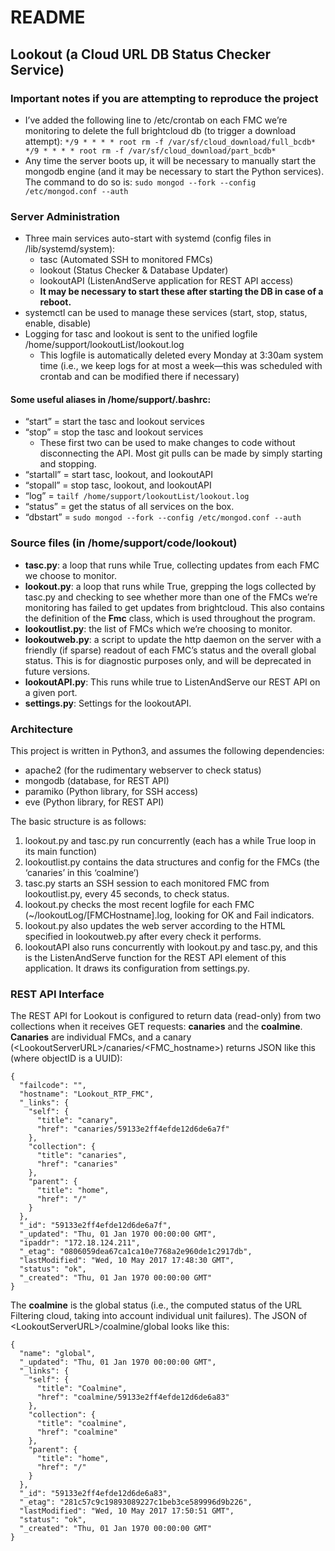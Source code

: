 # README
## Lookout (a Cloud URL DB Status Checker Service)
### Important notes if you are attempting to reproduce the project
- I’ve added the following line to /etc/crontab on each FMC we’re monitoring to delete the full brightcloud db (to trigger a download attempt):
`*/9 * * * * root rm -f /var/sf/cloud_download/full_bcdb*
*/9 * * * * root rm -f /var/sf/cloud_download/part_bcdb*`
-  Any time the server boots up, it will be necessary to manually start the mongodb engine (and it may be necessary to start the Python services). The command to do so is:
`sudo mongod --fork --config /etc/mongod.conf --auth`

### Server Administration
- Three main services auto-start with systemd (config files in /lib/systemd/system):
	- tasc (Automated SSH to monitored FMCs)
	- lookout (Status Checker & Database Updater)
	- lookoutAPI (ListenAndServe application for REST API access)
	- **It may be necessary to start these after starting the DB in case of a reboot.**
- systemctl can be used to manage these services (start, stop, status, enable, disable)
- Logging for tasc and lookout is sent to the unified logfile /home/support/lookoutList/lookout.log
	- This logfile is automatically deleted every Monday at 3:30am system time (i.e., we keep logs for at most a week—this was scheduled with crontab and can be modified there if necessary)

#### Some useful aliases in /home/support/.bashrc:
- “start” = start the tasc and lookout services
- “stop” = stop the tasc and lookout services
	- These first two can be used to make changes to code without disconnecting the API. Most git pulls can be made by simply starting and stopping.
- “startall” = start tasc, lookout, and lookoutAPI
- “stopall” = stop tasc, lookout, and lookoutAPI
- “log” = `tailf /home/support/lookoutList/lookout.log`
- “status” = get the status of all services on the box.
- “dbstart” = `sudo mongod --fork --config /etc/mongod.conf --auth`

### Source files (in /home/support/code/lookout)
- **tasc.py**: a loop that runs while True, collecting updates from each FMC we choose to monitor.
- **lookout.py**: a loop that runs while True, grepping the logs collected by tasc.py and checking to see whether more than one of the FMCs we’re monitoring has failed to get updates from brightcloud. This also contains the definition of the **Fmc** class, which is used throughout the program.
- **lookoutlist.py**: the list of FMCs which we’re choosing to monitor.
- **lookoutweb.py**: a script to update the http daemon on the server with a friendly (if sparse) readout of each FMC’s status and the overall global status. This is for diagnostic purposes only, and will be deprecated in future versions.
- **lookoutAPI.py**: This runs while true to ListenAndServe our REST API on a given port.
- **settings.py**: Settings for the lookoutAPI.

### Architecture
This project is written in Python3, and assumes the following dependencies:

- apache2 (for the rudimentary webserver to check status)
- mongodb (database, for REST API)
- paramiko (Python library, for SSH access)
- eve (Python library, for REST API)


The basic structure is as follows:
1. lookout.py and tasc.py run concurrently (each has a while True loop in its main function)
2. lookoutlist.py contains the data structures and config for the FMCs (the ‘canaries’ in this ‘coalmine’)
2. tasc.py starts an SSH session to each monitored FMC from lookoutlist.py, every 45 seconds, to check status.
3. lookout.py checks the most recent logfile for each FMC (~/lookoutLog/[FMCHostname].log, looking for OK and Fail indicators.
4. lookout.py also updates the web server according to the HTML specified in lookoutweb.py after every check it performs.
5. lookoutAPI also runs concurrently with lookout.py and tasc.py, and this is the ListenAndServe function for the REST API element of this application. It draws its configuration from settings.py.

### REST API Interface
The REST API for Lookout is configured to return data (read-only) from two collections when it receives GET requests: **canaries** and the **coalmine**. **Canaries** are individual FMCs, and a canary (\<LookoutServerURL\>/canaries/\<FMC\_hostname\>) returns JSON like this (where objectID is a UUID):

	{
	  "failcode": "",
	  "hostname": "Lookout_RTP_FMC",
	  "_links": {
	    "self": {
	      "title": "canary",
	      "href": "canaries/59133e2ff4efde12d6de6a7f"
	    },
	    "collection": {
	      "title": "canaries",
	      "href": "canaries"
	    },
	    "parent": {
	      "title": "home",
	      "href": "/"
	    }
	  },
	  "_id": "59133e2ff4efde12d6de6a7f",
	  "_updated": "Thu, 01 Jan 1970 00:00:00 GMT",
	  "ipaddr": "172.18.124.211",
	  "_etag": "0806059dea67ca1ca10e7768a2e960de1c2917db",
	  "lastModified": "Wed, 10 May 2017 17:48:30 GMT",
	  "status": "ok",
	  "_created": "Thu, 01 Jan 1970 00:00:00 GMT"
	}

The **coalmine** is the global status (i.e., the computed status of the URL Filtering cloud, taking into account individual unit failures). The JSON of \<LookoutServerURL\>/coalmine/global looks like this:

	{
	  "name": "global",
	  "_updated": "Thu, 01 Jan 1970 00:00:00 GMT",
	  "_links": {
	    "self": {
	      "title": "Coalmine",
	      "href": "coalmine/59133e2ff4efde12d6de6a83"
	    },
	    "collection": {
	      "title": "coalmine",
	      "href": "coalmine"
	    },
	    "parent": {
	      "title": "home",
	      "href": "/"
	    }
	  },
	  "_id": "59133e2ff4efde12d6de6a83",
	  "_etag": "281c57c9c19893089227c1beb3ce589996d9b226",
	  "lastModified": "Wed, 10 May 2017 17:50:51 GMT",
	  "status": "ok",
	  "_created": "Thu, 01 Jan 1970 00:00:00 GMT"
	}
